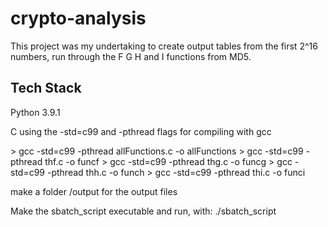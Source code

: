 
# crypto-analysis

This project was my undertaking to create output tables from the first 2^16 numbers, run through the F G H and I functions from MD5.


## Tech Stack

Python 3.9.1

C using the -std=c99 and -pthread flags for compiling with gcc

\> gcc -std=c99 -pthread allFunctions.c -o allFunctions
\> gcc -std=c99 -pthread thf.c -o funcf
\> gcc -std=c99 -pthread thg.c -o funcg
\> gcc -std=c99 -pthread thh.c -o funch
\> gcc -std=c99 -pthread thi.c -o funci

make a folder /output for the output files

Make the sbatch_script executable and run, with: ./sbatch_script




